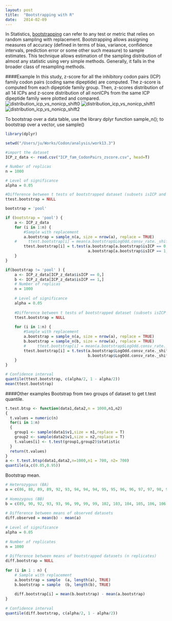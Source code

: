 ```yaml
---
layout: post
title:  "Bootstrapping with R"
date:   2014-02-09
---
```


 In Statistics, [bootstrapping][1] can refer to any test or metric that relies on random sampling with replacement. 
 Bootstrapping allows assigning measures of accuracy (defined in terms of bias, variance, 
 confidence intervals, prediction error or some other such measure) to sample estimates.
 This technique allows estimation of the sampling distribution of almost any statistic using very simple methods. 
 Generally, it falls in the broader class of resampling methods.

####Example
In this study, z-score for all the inhibitory codon pairs (ICP) family codon pairs (coding same dipeptide) are computed. 
The z-score is computed from each dipeptide family group. Then, z-scores distribution of all 14 ICPs and 
z-score distribution of all nonICPs from the same ICP dipeptide family were plotted and compared.
![distribution_icp_vs_nonicp_shift0][2]
![distribution_icp_vs_nonicp_shift1][3]
![distribution_icp_vs_nonicp_shift2][4]


To bootstrap over a data table, use the library dplyr function sample_n(); to bootstrap over a vector, use sample()

```r
library(dplyr)

setwd("/Users/ju/Works/Codon/analysis/work13.3")

#import the dataset
ICP_z_data <- read.csv("ICP_fam_CodonPairs_zscore.csv", head=T)

# Number of replicas
n = 1000

# Level of significance
alpha = 0.05

#Difference between t tests of bootstrapped dataset (subsets isICP and noICP)
ttest.bootstrap = NULL

bootstrap = 'pool'

if (bootstrap = 'pool') {
    a <- ICP_z_data
    for (i in 1:n) {
        #Sample with replacement
        a.bootstrap = sample_n(a, size = nrow(a), replace = TRUE)
    #     ttest.bootstrap[i] = mean(a.bootstrap$LogOdd.consv_rate._shift0)
        ttest.bootstrap[i] = t.test(a.bootstrap[a.bootstrap$isICP == 0, ]$LogOdd.consv_rate._shift0, 
                                    a.bootstrap[a.bootstrap$isICP == 1, ]$LogOdd.consv_rate._shift0)$statistic
    }
}

if(bootstrap != 'pool' ) {
    a <- ICP_z_data[ICP_z_data$isICP == 0,]
    b <- ICP_z_data[ICP_z_data$isICP == 1,]
    # Number of replicas
    n = 1000
    
    # Level of significance
    alpha = 0.05
    
    #Difference between t tests of bootstrapped dataset (subsets isICP and noICP)
    ttest.bootstrap = NULL
    
    for (i in 1:n) {
        #Sample with replacement
        a.bootstrap = sample_n(a, size = nrow(a), replace = TRUE)
        b.bootstrap = sample_n(b, size = nrow(a), replace = TRUE)
        #     ttest.bootstrap[i] = mean(a.bootstrap$LogOdd.consv_rate._shift0)
        ttest.bootstrap[i] = t.test(a.bootstrap$LogOdd.consv_rate._shift0, 
                                    b.bootstrap$LogOdd.consv_rate._shift0)$statistic
    }
}

# Confidence interval
quantile(ttest.bootstrap, c(alpha/2, 1 - alpha/2))
mean(ttest.bootstrap)

```




####Other examples
Bootstrap from two groups of dataset to get t.test quantile.  

```r
t.test.btsp <- function(data1,data2,n = 1000,n1,n2)
{
  t.values = numeric(n)
  for(i in 1:n)
  {
    group1 <- sample(data1$v1,size = n1,replace = T)
    group2 <- sample(data2$v1,size = n2,replace = T)
    t.values[i] <- t.test(group1,group2)$statistic
  }
  return(t.values)
}
a <- t.test.btsp(data1,data2,n=1000,n1 = 700, n2= 700)
quantile(a,c(0.05,0.95))
```

Bootstrap mean.

```r
# Heterozygous (BA)
a = c(86, 88, 89, 89, 92, 93, 94, 94, 94, 95, 95, 96, 96, 97, 97, 98, 98, 99, 99, 101, 106, 107, 110, 113, 116, 118)
 
# Homozygous (BB)
b = c(89, 90, 92, 93, 93, 96, 99, 99, 99, 102, 103, 104, 105, 106, 106, 107, 108, 108, 110, 110, 112, 114, 116, 116)
 
# Difference between means of observed datasets
diff.observed = mean(b) - mean(a)
 
# Level of significance
alpha = 0.05
 
# Number of replicates
n = 1000
 
# Difference between means of bootstrapped datasets (n replicates)
diff.bootstrap = NULL
 
for (i in 1 : n) {
    # Sample with replacement
    a.bootstrap = sample  (a, length(a), TRUE)
    b.bootstrap = sample  (b, length(b), TRUE)
 
    diff.bootstrap[i] = mean(b.bootstrap) - mean(a.bootstrap)
}
 
# Confidence interval
quantile(diff.bootstrap, c(alpha/2, 1 - alpha/2))
```

[1]:http://en.wikipedia.org/wiki/Bootstrapping_(statistics)
[2]:https://dl.dropboxusercontent.com/u/3637996/github_pages/post_2014-02-09-R_bootstrap/ICP_z_score_hist_shift0.png
[3]:https://dl.dropboxusercontent.com/u/3637996/github_pages/post_2014-02-09-R_bootstrap/ICP_z_score_hist_shift1.png
[4]:https://dl.dropboxusercontent.com/u/3637996/github_pages/post_2014-02-09-R_bootstrap/ICP_z_score_hist_shift2.png